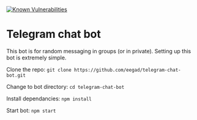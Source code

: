 [![Known Vulnerabilities](https://snyk.io/test/github/eegad/telegram-chat-bot/badge.svg?targetFile=package.json)](https://snyk.io/test/github/eegad/telegram-chat-bot?targetFile=package.json)
# Telegram chat bot

This bot is for random messaging in groups (or in private). Setting up this bot is extremely simple.

Clone the repo:
`git clone https://github.com/eegad/telegram-chat-bot.git`

Change to bot directory:
`cd telegram-chat-bot`

Install dependancies:
`npm install`

Start bot:
`npm start`

